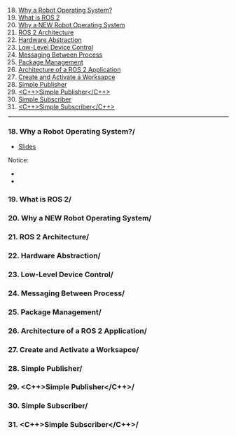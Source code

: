18. [Why a Robot Operating System?](#18)
19. [What is ROS 2](#19)
20. [Why a NEW Robot Operating System](#20)
21. [ROS 2 Architecture](#21)
22. [Hardware Abstraction](#22)
23. [Low-Level Device Control](#23)
24. [Messaging Between Process](#24)
25. [Package Management](#25)
26. [Architecture of a ROS 2 Application](#26)
27. [<LAB>Create and Activate a Worksapce</LAB>](#27)
28. [<PY>Simple Publisher</PY>](#28)
29. [<C++>Simple Publisher</C++>](#29)
30. [<PY>Simple Subscriber</PY>](#30)
31. [<C++>Simple Subscriber</C++>](#31)

---

### 18. Why a Robot Operating System?<a id='18'>/<a>

- [Slides]()

Notice:

-
-

### 19. What is ROS 2<a id='19'>/<a>

### 20. Why a NEW Robot Operating System<a id='20'>/<a>

### 21. ROS 2 Architecture<a id='21'>/<a>

### 22. Hardware Abstraction<a id='22'>/<a>

### 23. Low-Level Device Control<a id='23'>/<a>

### 24. Messaging Between Process<a id='24'>/<a>

### 25. Package Management<a id='25'>/<a>

### 26. Architecture of a ROS 2 Application<a id='26'>/<a>

### 27. <LAB>Create and Activate a Worksapce</LAB><a id='27'>/<a>

### 28. <PY>Simple Publisher</PY><a id='28'>/<a>

### 29. <C++>Simple Publisher</C++><a id='29'>/<a>

### 30. <PY>Simple Subscriber</PY><a id='30'>/<a>

### 31. <C++>Simple Subscriber</C++><a id='31'>/<a>
